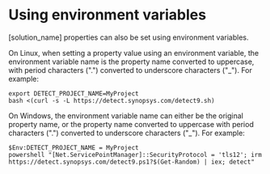 # Using environment variables

[solution_name] properties can also be set using environment variables.

On Linux, when setting a property value using an environment variable, the environment variable name
is the property name converted to uppercase, with period characters (".") converted to underscore
characters ("_"). For example:
```
export DETECT_PROJECT_NAME=MyProject
bash <(curl -s -L https://detect.synopsys.com/detect9.sh)
```

On Windows, the environment variable name can either be the original property
name, or the property name converted to uppercase with period characters (".") converted to underscore
characters ("_"). For example:
```
$Env:DETECT_PROJECT_NAME = MyProject
powershell "[Net.ServicePointManager]::SecurityProtocol = 'tls12'; irm https://detect.synopsys.com/detect9.ps1?$(Get-Random) | iex; detect"
```
